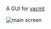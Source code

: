 A GUI for [yacmt](https://gitlab.com/mssdvd/yacmt)

![main screen](https://imgur.com/download/Qs6A7Gi)